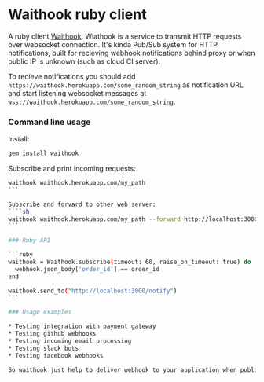 # Waithook ruby client

A ruby client [Waithook](https://waithook.herokuapp.com).
Wiathook is a service to transmit HTTP requests over websocket connection.
It's kinda Pub/Sub system for HTTP notifications, built for recieving webhook notifications behind proxy or when public IP is unknown (such as cloud CI server).


To recieve notifications you should add `https://waithook.herokuapp.com/some_random_string` as notification URL and start listening websocket messages at `wss://waithook.herokuapp.com/some_random_string`.

### Command line usage

Install:
```sh
gem install waithook
```

Subscribe and print incoming requests:
````sh
waithook waithook.herokuapp.com/my_path
```

Subscribe and forvard to other web server:
````sh
waithook waithook.herokuapp.com/my_path --forward http://localhost:3000/notify
```

### Ruby API

```ruby
waithook = Waithook.subscribe(timeout: 60, raise_on_timeout: true) do |webhook|
  webhook.json_body['order_id'] == order_id
end

waithook.send_to("http://localhost:3000/notify")
```

### Usage examples

* Testing integration with payment gateway
* Testing github webhooks
* Testing incoming email processing
* Testing slack bots
* Testing facebook webhooks

So waithook just help to deliver webhook to your application when public IP is unknown or not available. It can help when multiple developers testing integration with other service on localhost or your automated tests running in CI.


